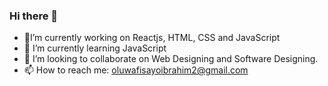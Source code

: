 ### Hi there 👋

-  🎤I’m currently working on Reactjs, HTML, CSS and JavaScript
- 🌱 I’m currently learning JavaScript
- 👯 I’m looking to collaborate on Web Designing and Software Designing.
- 📫 How to reach me: oluwafisayoibrahim2@gmail.com

<!--
**OluwafisayoIbrahim/OluwafisayoIbrahim** is a ✨ _special_ ✨ repository because its `README.md` (this file) appears on your GitHub profile.

Here are some ideas to get you started:

- I’m currently working on C/C++, HTML, CSS and JavaScript
- 🌱 I’m currently learning JavaScript
- 👯 I’m looking to collaborate on ...
- 🤔 I’m looking for help with ...
- 💬 Ask me about ...
- 📫 How to reach me: oluwafisayoibrahim2@hmail.com
- 😄 Pronouns: ...
- ⚡ Fun fact: ...
-->
